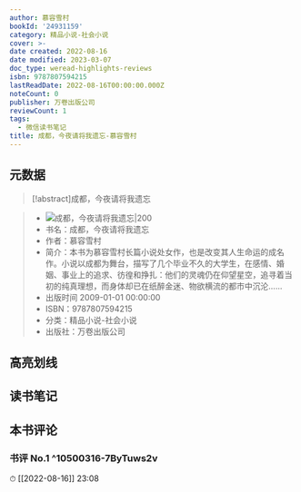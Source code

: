 ```yaml
---
author: 慕容雪村
bookId: '24931159'
category: 精品小说-社会小说
cover: >-
date created: 2022-08-16
date modified: 2023-03-07
doc_type: weread-highlights-reviews
isbn: 9787807594215
lastReadDate: 2022-08-16T00:00:00.000Z
noteCount: 0
publisher: 万卷出版公司
reviewCount: 1
tags:
  - 微信读书笔记
title: 成都，今夜请将我遗忘-慕容雪村
---
```


## 元数据

>[!abstract]成都，今夜请将我遗忘

> - ![成都，今夜请将我遗忘|200](https://wfqqreader-1252317822.image.myqcloud.com/cover/159/24931159/t7_24931159.jpg)
> - 书名：成都，今夜请将我遗忘
> - 作者：慕容雪村
> - 简介：本书为慕容雪村长篇小说处女作，也是改变其人生命运的成名作。小说以成都为舞台，描写了几个毕业不久的大学生，在感情、婚姻、事业上的追求、彷徨和挣扎：他们的灵魂仍在仰望星空，追寻着当初的纯真理想，而身体却已在纸醉金迷、物欲横流的都市中沉沦……
> - 出版时间 2009-01-01 00:00:00
> - ISBN：9787807594215
> - 分类：精品小说-社会小说
> - 出版社：万卷出版公司

## 高亮划线

## 读书笔记

## 本书评论

### 书评 No.1 ^10500316-7ByTuws2v

⏱ [[2022-08-16]] 23:08
